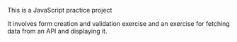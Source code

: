 This is a JavaScript practice project

It involves form creation and validation exercise and an exercise for fetching data from an API and displaying it.